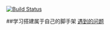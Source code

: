 [![Build Status](https://www.travis-ci.org/Ylushen/webpack-vue.svg?branch=master)](https://www.travis-ci.org/Ylushen/webpack-vue)

##学习搭建属于自己的脚手架
[遇到的问题](./text/Experience.md)
